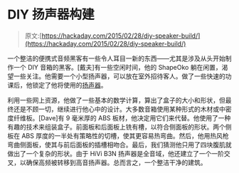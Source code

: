 # DIY 扬声器构建

> 原文:[https://hackaday.com/2015/02/28/diy-speaker-build/](https://hackaday.com/2015/02/28/diy-speaker-build/)

一个整洁的便携式音频黑客有一些令人耳目一新的东西——尤其是涉及从头开始制作一个 DIY 音箱的黑客。[戴夫]有一些空闲时间，他的 ShapeOko 躺在闲置，渴望一些关注。他需要一个小型扬声器，可以放在室外招待客人。做了一些快速的功课后，他锁定了他将使用的[扬声器](http://www.swanspeaker.com/product/htm/view.asp?id=51)。

利用一些网上资源，他做了一些基本的数学计算，算出了盒子的大小和形状，但最终还是不顾一切，继续进行他心中的设计。大多数音箱使用某种形式的木材或中密度纤维板。[Dave]有 9 毫米厚的 ABS 板材，他决定用它们来代替。他使用了一种有趣的技术来组装盒子。前面板和后面板上铣有槽，以符合侧面板的形状。两个侧板在 ABS 厚度的一半处有策略性的切槽，使其更容易热弯曲。然后，他用热风枪弯曲侧面板，使其与前后面板的插槽相吻合。最后，我们猜测他只用了四块腹肌就做出了一个复杂的形状。由于 HiVi B3N 扬声器是全音域，他还建立了一个一阶交叉，以确保高频被转移到高音扬声器。总而言之，一个整洁干净的建筑。
